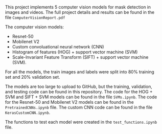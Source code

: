 This project implements 5 computer vision models for mask detection in images and videos. The full project details and results can be found in the file `ComputerVisionReport.pdf`

The computer vision models: 
- Resnet-50
- Mobilenet V2
- Custom convoluational neural network (CNN)
- Histogram of features (HOG) + support vector machine (SVM)
- Scale-Invariant Feature Transform (SIFT) + support vector machine (SVM).

For all the models, the train images and labels were split into 80% training set and 20% validation set.

The models are too large to upload to GitHub, but the training, validation, and testing code can be found in this repository. The code for the HOG + SVM and SIFT + SVM models can be found in the file `SVMs.ipynb`. The code for the Resnet-50 and Mobilenet V2 models can be found in the `PretrainedCNNs.ipynb` file. The custom CNN code can be found in the file `KerasCustomCNN.ipynb`.

The functions to test each model were created in the `test_functions.ipynb` file.
